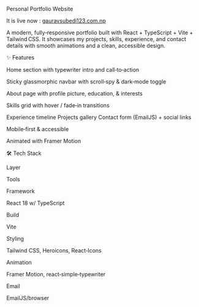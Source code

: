 Personal Portfolio Website

It is live now : [gauravsubedi123.com.np](http://gauravsubedi123.com.np/)

A modern, fully‑responsive portfolio built with React + TypeScript + Vite + Tailwind CSS. It showcases my projects, skills, experience, and contact details with smooth animations and a clean, accessible design.

✨ Features

Home section with typewriter intro and call‑to‑action

Sticky glassmorphic navbar with scroll‑spy & dark‑mode toggle

About page with profile picture, education, & interests

Skills grid with hover / fade‑in transitions

Experience timeline 
Projects gallery 
Contact form (EmailJS) + social links

Mobile‑first & accessible 

Animated with Framer Motion

🛠️ Tech Stack

Layer

Tools

Framework

React 18 w/ TypeScript

Build

Vite

Styling

Tailwind CSS, Heroicons, React‑Icons

Animation

Framer Motion, react‑simple‑typewriter

Email

EmailJS/browser

